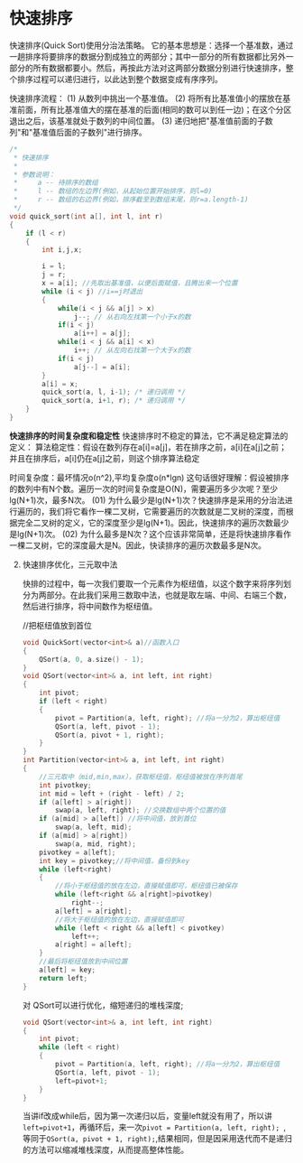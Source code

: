 # 快速排序

快速排序(Quick Sort)使用分治法策略。
它的基本思想是：选择一个基准数，通过一趟排序将要排序的数据分割成独立的两部分；其中一部分的所有数据都比另外一部分的所有数据都要小。然后，再按此方法对这两部分数据分别进行快速排序，整个排序过程可以递归进行，以此达到整个数据变成有序序列。

快速排序流程：
(1) 从数列中挑出一个基准值。
(2) 将所有比基准值小的摆放在基准前面，所有比基准值大的摆在基准的后面(相同的数可以到任一边)；在这个分区退出之后，该基准就处于数列的中间位置。
(3) 递归地把"基准值前面的子数列"和"基准值后面的子数列"进行排序。

```cpp
/*
 * 快速排序
 *
 * 参数说明：
 *     a -- 待排序的数组
 *     l -- 数组的左边界(例如，从起始位置开始排序，则l=0)
 *     r -- 数组的右边界(例如，排序截至到数组末尾，则r=a.length-1)
 */
void quick_sort(int a[], int l, int r)
{
    if (l < r)
    {
        int i,j,x;

        i = l;
        j = r;
        x = a[i]; //先取出基准值，以便后面赋值，且腾出来一个位置
        while (i < j) //i==j时退出
        {
            while(i < j && a[j] > x)
                j--; // 从右向左找第一个小于x的数
            if(i < j)
                a[i++] = a[j];
            while(i < j && a[i] < x)
                i++; // 从左向右找第一个大于x的数
            if(i < j)
                a[j--] = a[i];
        }
        a[i] = x;
        quick_sort(a, l, i-1); /* 递归调用 */
        quick_sort(a, i+1, r); /* 递归调用 */
    }
}
```
**快速排序的时间复杂度和稳定性**
   快速排序时不稳定的算法，它不满足稳定算法的定义：
   算法稳定性：假设在数列存在a[i]=a[j]，若在排序之前，a[i]在a[j]之前；并且在排序后，a[i]仍在a[j]之前，则这个排序算法稳定

   时间复杂度：最坏情况o(n^2),平均复杂度o(n*lgn)
   这句话很好理解：假设被排序的数列中有N个数。遍历一次的时间复杂度是O(N)，需要遍历多少次呢？至少lg(N+1)次，最多N次。
   (01) 为什么最少是lg(N+1)次？快速排序是采用的分治法进行遍历的，我们将它看作一棵二叉树，它需要遍历的次数就是二叉树的深度，而根据完全二叉树的定义，它的深度至少是lg(N+1)。因此，快速排序的遍历次数最少是lg(N+1)次。
   (02) 为什么最多是N次？这个应该非常简单，还是将快速排序看作一棵二叉树，它的深度最大是N。因此，快读排序的遍历次数最多是N次。

2. 快速排序优化，三元取中法

	快排的过程中，每一次我们要取一个元素作为枢纽值，以这个数字来将序列划分为两部分。在此我们采用三数取中法，也就是取左端、中间、右端三个数，然后进行排序，将中间数作为枢纽值。

	//把枢纽值放到首位
	```cpp
	void QuickSort(vector<int>& a)//函数入口
	{
		QSort(a, 0, a.size() - 1);
	}
	void QSort(vector<int>& a, int left, int right)
	{
		int pivot;
		if (left < right)
		{
			pivot = Partition(a, left, right); //将a一分为2，算出枢纽值
			QSort(a, left, pivot - 1);
			QSort(a, pivot + 1, right);
		}
	}
	int Partition(vector<int>& a, int left, int right)
	{
		//三元取中（mid,min,max），获取枢纽值，枢纽值被放在序列首尾
		int pivotkey;
		int mid = left + (right - left) / 2;
		if (a[left] > a[right])
			swap(a, left, right); //交换数组中两个位置的值
		if (a[mid] > a[left]) //将中间值，放到首位
			swap(a, left, mid);
		if (a[mid] > a[right])
			swap(a, mid, right);
		pivotkey = a[left];
		int key = pivotkey;//将中间值，备份到key
		while (left<right)
		{
			//将小于枢纽值的放在左边，直接赋值即可，枢纽值已被保存
			while (left<right && a[right]>pivotkey)
				right--;
			a[left] = a[right];
			//将大于枢纽值的放在左边，直接赋值即可
			while (left < right && a[left] < pivotkey)
				left++;
			a[right] = a[left];
		}
		//最后将枢纽值放到中间位置
		a[left] = key;
		return left;
	}
	```

	对 QSort可以进行优化，缩短递归的堆栈深度;
	```cpp
	void QSort(vector<int>& a, int left, int right)
	{
		int pivot;
		while (left < right)
		{
			pivot = Partition(a, left, right); //将a一分为2，算出枢纽值
			QSort(a, left, pivot - 1);
			left=pivot+1;
		}
	}
	```
	当讲if改成while后，因为第一次递归以后，变量left就没有用了，所以讲`left=pivot+1`，再循环后，来一次`pivot = Partition(a, left, right); `,等同于`QSort(a, pivot + 1, right);`,结果相同，但是因采用迭代而不是递归的方法可以缩减堆栈深度，从而提高整体性能。








